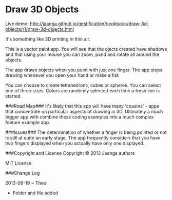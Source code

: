 Draw 3D Objects
===============

Live demo: http://jaanga.github.io/gestification/cookbook/draw-3d-objects/r1/draw-3d-objects.html

It's something like 3D printing in thin air.

This is a vector paint app. You will see that the ojects created have shadows and that using your mouse you can zoom, pand and rotate all around the objects.

The app draws objects when you point with just one finger. The app stops drawing whenever you open your hand or make a fist.

You can choose to create tetrahedrons, cubes or spheres. You can select one of three sizes. Colors are randomly selected each time a fresh line is started.

###Road Map###
It's likely that this app will have many 'cousins' - apps that concentrate on particular aspects of drawing in 3D. 
Ultimately a much bigger app with combine these coding examples into a much complex feature example app.

###Issues###
The determination of whether a finger is being pointed or not is still at quite an early stage. 
The app frequently considers that you have two fingers displayed when you actually have only one displayed. 

###Copyright and License
Copyright &copy; 2013 Jaanga authors

MIT License

###Change Log

2013-08-19 ~ Theo
* Folder and file added